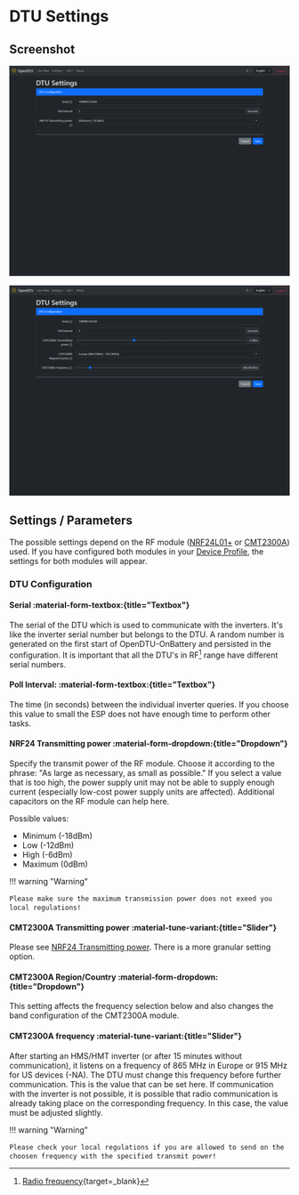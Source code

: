 # DTU Settings

## Screenshot

![DTU Settings NRF](../../assets/images/screenshots/dtu_settings_nrf.png)

![DTU Settings CMT](../../assets/images/screenshots/dtu_settings_cmt.png)

## Settings / Parameters

The possible settings depend on the RF module ([NRF24L01+](../../hardware/nrf24l01plus.md) or [CMT2300A](../../hardware/cmt2300a.md)) used. If you have configured both modules in your [Device Profile](../device_profiles.md), the settings for both modules will appear.

### DTU Configuration

#### Serial :material-form-textbox:{title="Textbox"}

The serial of the DTU which is used to communicate with the inverters. It's like the inverter serial number but belongs to the DTU. A random number is generated on the first start of OpenDTU-OnBattery and persisted in the configuration. It is important that all the DTU's in RF[^1] range have different serial numbers.

#### Poll Interval: :material-form-textbox:{title="Textbox"}

The time (in seconds) between the individual inverter queries. If you choose this value to small the ESP does not have enough time to perform other tasks.

#### NRF24 Transmitting power :material-form-dropdown:{title="Dropdown"}

Specify the transmit power of the RF module. Choose it according to the phrase: "As large as necessary, as small as possible."
If you select a value that is too high, the power supply unit may not be able to supply enough current (especially low-cost power supply units are affected). Additional capacitors on the RF module can help here.

Possible values:

* Minimum (-18dBm)
* Low (-12dBm)
* High (-6dBm)
* Maximum (0dBm)

!!! warning "Warning"

    Please make sure the maximum transmission power does not exeed you local regulations!

#### CMT2300A Transmitting power :material-tune-variant:{title="Slider"}

Please see [NRF24 Transmitting power](#nrf24-transmitting-power). There is a more granular setting option.

#### CMT2300A Region/Country :material-form-dropdown:{title="Dropdown"}

This setting affects the frequency selection below and also changes the band configuration of the CMT2300A module.

#### CMT2300A frequency :material-tune-variant:{title="Slider"}

After starting an HMS/HMT inverter (or after 15 minutes without communication), it listens on a frequency of 865 MHz in Europe or 915 MHz for US devices (-NA).
The DTU must change this frequency before further communication. This is the value that can be set here. If communication with the inverter is not possible, it is possible that radio communication is already taking place on the corresponding frequency. In this case, the value must be adjusted slightly.

!!! warning "Warning"

    Please check your local regulations if you are allowed to send on the choosen frequency with the specified transmit power!

[^1]: [Radio frequency](https://en.wikipedia.org/wiki/Radio_frequency){target=_blank}
